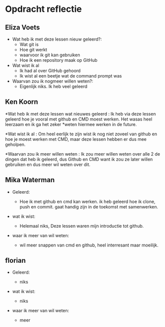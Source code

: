 # Opdracht reflectie

## Eliza Voets

* Wat heb ik met deze lessen nieuw geleerd?:
  * Wat git is
  * Hoe git werkt
  * waarvoor ik git kan gebruiken
  * Hoe ik een repository maak op GitHub
* Wat wist ik al
  * Ik had al over GitHub gehoord
  * Ik wist al een beetje wat de command prompt was
* Waarvan zou ik nogmeer willen weten?:
  * Eigenlijk niks. Ik heb veel geleerd

## Ken Koorn

*Wat heb ik met deze lessen wat nieuwes geleerd : Ik heb via deze lessen geleerd hoe je vooral met github en CMD moest werken. Het wasas heel leerzaam en ik ga het zeker   *weten hiermee werken in de future.

*Wat wist ik al : Om heel eerlijk te zijn wist ik nog niet zoveel van github en hoe je moest werken met CMD, maar deze lessen hebben er dus mee geholpen.

*Waarvan zou ik meer willen weten : Ik zou meer willen weten over alle 2 de dingen dat heb ik geleerd, dus Github en CMD want ik zou ze later willen gebruiken en dus      meer wil weten over dit.

## Mika Waterman

* Geleerd:
  * Hoe ik met github en cmd kan werken. ik heb geleerd hoe ik clone, push en commit.  gaat handig zijn in de toekomst met samenwerken.

* wat ik wist:
  * Helemaal niks, Deze lessen waren mijn introductie tot github. 

* waar ik meer van wil weten:
  * wil meer snappen van cmd en github, heel interresant maar moeilijk. 

## florian

* Geleerd:
  * niks

* wat ik wist:
  * niks

* waar ik meer van wil weten:
  * meer
